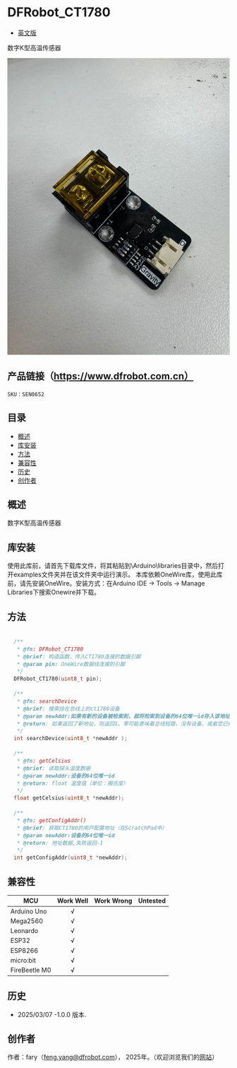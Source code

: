DFRobot_CT1780
===========================

- [英文版](./README.md)

数字K型高温传感器

![产品效果图片](./resources/images/DFRobot_CT1780.png)


## 产品链接（https://www.dfrobot.com.cn）

    SKU：SEN0652

## 目录

  * [概述](#概述)
  * [库安装](#库安装)
  * [方法](#方法)
  * [兼容性](#兼容性)
  * [历史](#历史)
  * [创作者](#创作者)

## 概述

数字K型高温传感器

## 库安装

使用此库前，请首先下载库文件，将其粘贴到\Arduino\libraries目录中，然后打开examples文件夹并在该文件夹中运行演示。
本库依赖OneWire库，使用此库前，请先安装OneWire。安装方式：在Arduino IDE → Tools → Manage Libraries下搜索Onewire并下载。

## 方法

```C++

  /**
   * @fn: DFRobot_CT1780
   * @brief: 构造函数，传入CT1780连接的数据引脚
   * @param pin: OneWire数据线连接的引脚
   */
  DFRobot_CT1780(uint8_t pin);

  /**
   * @fn: searchDevice
   * @brief: 搜索挂在总线上的ct1780设备
   * @param newAddr:如果有新的设备被检索到，就将检索到设备的64位唯一id存入该地址
   * @return: 如果返回了新地址，则返回1。零可能意味着总线短路，没有设备，或者您已经检索了所有设备。
   */
  int searchDevice(uint8_t *newAddr );

  /**
   * @fn: getCelsius
   * @brief: 读取探头温度数据
   * @param newAddr:设备的64位唯一id
   * @return: float 温度值（单位：摄⽒度）
   */
  float getCelsius(uint8_t *newAddr);
  
  /**
   * @fn: getConfigAddr()
   * @brief: 获取CT1780的⽤⼾配置地址（在ScratchPad中）
   * @param newAddr:设备的64位唯一id
   * @return: 地址数据,失败返回-1
   */
  int getConfigAddr(uint8_t *newAddr);

```
## 兼容性
MCU                | Work Well    | Work Wrong   |   Untested   |
------------------ | :----------: | :----------: | :----------: | 
Arduino Uno        |      √       |              |              |
Mega2560           |      √       |              |              |
Leonardo           |      √       |              |              |
ESP32              |      √       |              |              |
ESP8266            |      √       |              |              |
micro:bit          |      √       |              |              |
FireBeetle M0      |      √       |              |              |

## 历史

- 2025/03/07 -1.0.0 版本.

## 创作者

作者：fary（feng.yang@dfrobot.com）， 2025年。（欢迎浏览我们的[网站](https://www.dfrobot.com/)）





